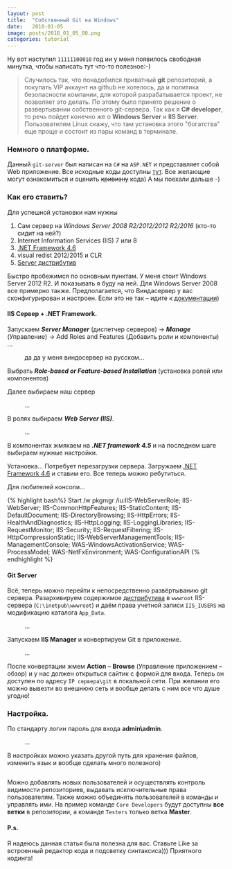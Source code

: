 ```yaml
---
layout: post
title:  "Собственный Git на Windows"
date:   2018-01-05
image: posts/2018_01_05_00.png
categories: tutorial
---
```

<p class="intro"><span class="dropcap">Н</span>у вот наступил <code>11111100010</code> год ии у меня появилось свободная минутка, чтобы написать тут что-то полезное:-)</p>

<blockquote>Случилось так, что понадобился приватный  <b>git</b> репозиторий, а покупать VIP аккаунт на github не хотелось, да и политика безопасности компании, для которой разрабатывается проект, не позволяет это делать. По этому было принято решение о развертывании собственного git-сервера. Так как я <b>C# developer</b>, то речь пойдет конечно же о <b>Windows Server</b> и <b>IIS Server</b>. Пользователям Linux скажу, что там установка этого "богатства" еще проще и состоит из пары команд в терминале.</blockquote>

### Немного о платформе.

Данный `git-server` был написан на `C#` на `ASP.NET` и представляет собой Web приложение. Все исходные коды доступны <a href="https://github.com/jakubgarfield/Bonobo-Git-Server">тут</a>. Все желающие могут ознакомиться и оценить <strike>кривизну</strike> кода) А мы поехали дальше -)

### Как его ставить?

Для успешной установки нам нужны

 1. Сам сервер на *Windows Server 2008 R2/2012/2012 R2/2016* (кто-то сидит на ней?)
 2. Internet Information Services (IIS) 7 или 8
 3. <a href="https://www.microsoft.com/en-gb/download/details.aspx?id=48130">.NET Framework 4.6</a>
 4. visual redist 2012/2015 и CLR
 5. <a href="https://bonobogitserver.com/Git">Server дистрибутив</a>

Быстро пробежимся по основным пунктам. У меня стоит Windows Server 2012 R2. И показывать я буду на ней. Для Windows Server 2008 все примерно также. Предполагается, что Виндасервер у вас сконфигурирован и настроен. Если это не так – идите к   <a href="https://msdn.microsoft.com/ru-ru/library/hh801901(v=ws.11).aspx">документации</a>)

#### IIS Сервер + .NET Framework.

Запускаем ***Server Manager*** (диспетчер серверов) -> ***Manage*** (Управление) -> Add Roles and Features (Добавить роли и компоненты) …

<figure>
	<img src="{{ '/assets/img/posts/2018_01_05_01.jpg' | prepend: site.baseurl }}" alt=""> 
	<figcaption>да да у меня виндосервер на русском...</figcaption>
</figure>

Выбрать ***Role-based or Feature-based Installation*** (установка ролей или компонентов)

Далее выбираем наш сервер

<figure>
	<img src="{{ '/assets/img/posts/2018_01_05_02.jpg' | prepend: site.baseurl }}" alt=""> 
	<figcaption>...</figcaption>
</figure>

В ролях выбираем ***Web Server (IIS)***.

<figure>
	<img src="{{ '/assets/img/posts/2018_01_05_03.jpg' | prepend: site.baseurl }}" alt=""> 
	<figcaption>...</figcaption>
</figure>

В компонентах жмякаем на ***.NET framework 4.5*** и на последнем шаге выбираем нужные настройки.

Установка… Потребует перезагрузки сервера. Загружаем <a href="https://www.microsoft.com/en-gb/download/details.aspx?id=48130">.NET Framework 4.6</a> и ставим его. Все теперь можно ребутиться.

Для любителей консоли...

{% highlight bash%}
Start /w pkgmgr /iu:IIS-WebServerRole;
IIS-WebServer;
IIS-CommonHttpFeatures;
IIS-StaticContent;
IIS-DefaultDocument;
IIS-DirectoryBrowsing;
IIS-HttpErrors;
IIS-HealthAndDiagnostics;
IIS-HttpLogging;
IIS-LoggingLibraries;
IIS-RequestMonitor;
IIS-Security;
IIS-RequestFiltering;
IIS-HttpCompressionStatic;
IIS-WebServerManagementTools;
IIS-ManagementConsole;
WAS-WindowsActivationService;
WAS-ProcessModel;
WAS-NetFxEnvironment;
WAS-ConfigurationAPI
{% endhighlight %}

#### Git Server

Всё, теперь можно перейти к непосредственно развёртыванию git сервера. Разархивируем содержимое <a href="https://bonobogitserver.com/Git">дистрибутива</a> в `wwwroot` IIS-сервера (`C:\inetpub\wwwroot`) и даём права учетной записи `IIS_IUSERS` на модификацию каталога `App_Data`.

<figure>
	<img src="{{ '/assets/img/posts/2018_01_05_05.png' | prepend: site.baseurl }}" alt=""> 
	<figcaption>...</figcaption>
</figure>

Запускаем **IIS Manager** и конвертируем Git в приложение.

<figure>
	<img src="{{ '/assets/img/posts/2018_01_05_06.png' | prepend: site.baseurl }}" alt=""> 
	<figcaption>...</figcaption>
</figure>

После конвертации жмем **Action** – **Browse** (Управление приложением – обзор) и у нас должен открыться сайтик с формой для входа. Теперь он доступен по адресу `IP сервера\git` в локальной сети. При желании его можно вывезти во внешнюю сеть и вообще делать с ним все что душе угодно!

### Настройка.

По стандарту логин пароль для входа **admin\admin**.

<figure>
	<img src="{{ '/assets/img/posts/2018_01_05_07.png' | prepend: site.baseurl }}" alt=""> 
	<figcaption>...</figcaption>
</figure>

В настройках можно указать другой путь для хранения файлов, изменить язык и вообще сделать много полезного)

<figure>
	<img src="{{ '/assets/img/posts/2018_01_05_04.jpg' | prepend: site.baseurl }}" alt=""> 
	<figcaption></figcaption>
</figure>

Можно добавлять новых пользователей и осуществлять контроль видимости репозиториев, выдавать исключительные права пользователям. Также можно объединять пользователей в команды и управлять ими. На пример команде `Core Developers` будут доступны **все ветки** в репозитории, а команде `Testers` только ветка **Master**.

#### P.s.

Я надеюсь данная статья была полезна для вас. Ставьте Like за встроенный редактор кода и подсветку синтаксиса))) Приятного кодинга!